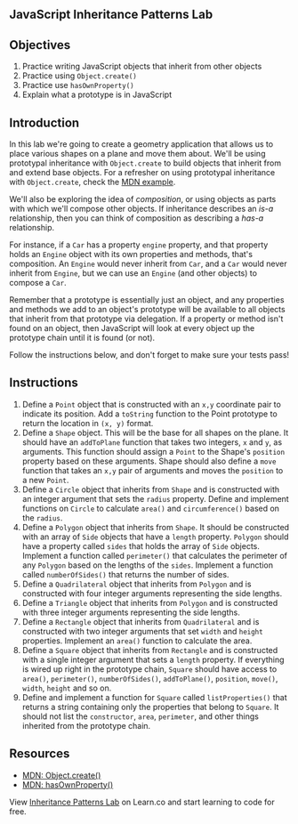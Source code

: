 JavaScript Inheritance Patterns Lab
---

## Objectives

1. Practice writing JavaScript objects that inherit from other objects
2. Practice using `Object.create()`
3. Practice use `hasOwnProperty()`
4. Explain what a prototype is in JavaScript

## Introduction

In this lab we're going to create a geometry application that allows us
to place various shapes on a plane and move them about. We'll be using
prototypal inheritance with `Object.create` to build objects that inherit from and extend
base objects. For a refresher on using prototypal inheritance with
`Object.create`, check the [MDN example](https://developer.mozilla.org/en-US/docs/Web/JavaScript/Reference/Global_Objects/Object/create).

We'll also be exploring the idea of *composition*, or using objects as
parts with which we'll compose other objects. If inheritance describes
an *is-a* relationship, then you can think of composition as describing
a *has-a* relationship.

For instance, if a `Car` has a property `engine` property, and that
property holds an `Engine` object with its own properties and methods,
that's composition. An `Engine` would never inherit from `Car`, and a
`Car` would never inherit from `Engine`, but we can use an `Engine` (and
other objects) to compose a `Car`.

Remember that a prototype is essentially just an object, and any
properties and methods we add to an object's prototype will be available
to all objects that inherit from that prototype via delegation. If a
property or method isn't found on an object, then JavaScript will look
at every object up the prototype chain until it is found (or not).

Follow the instructions below, and don't forget to make sure your tests
pass!

## Instructions

1. Define a `Point` object that is constructed with an `x,y` coordinate
   pair to indicate its position. Add a `toString` function to the Point
prototype to return the location in `(x, y)` format.
2. Define a `Shape` object. This will be the base for all shapes on the
   plane. It should have an `addToPlane` function that takes two
integers, `x` and `y`, as arguments. This function should assign a `Point`
to the Shape's `position` property based on these arguments. Shape
should also define a `move` function that takes an `x,y` pair of
arguments and moves the `position` to a new `Point`.
3. Define a `Circle` object that inherits from `Shape` and is
   constructed with an integer argument that sets the `radius` property.
Define and implement functions on `Circle` to calculate `area()` and
`circumference()` based on the `radius`.
4. Define a `Polygon` object that inherits from `Shape`. It should be
   constructed with an array of `Side` objects that have a `length`
property. `Polygon` should have a property called `sides` that holds the
array of `Side` objects. Implement a function called `perimeter()` that
calculates the perimeter of any `Polygon` based on the lengths of the
`sides`. Implement a function called `numberOfSides()` that returns the
number of sides.
5. Define a `Quadrilateral` object that inherits from `Polygon` and is
   constructed with four integer arguments representing the side
lengths.
6. Define a `Triangle` object that inherits from `Polygon` and is
   constructed with three integer arguments representing the side
lengths.
7. Define a `Rectangle` object that inherits from `Quadrilateral` and is
   constructed with two integer arguments that set `width` and `height`
properties. Implement an `area()` function to calculate the area.
8. Define a `Square` object that inherits from `Rectangle` and is
   constructed with a single integer argument that sets a `length`
property. If everything is wired up right in the prototype chain, `Square` should have access to `area()`, `perimeter()`, `numberOfSides()`, `addToPlane()`, `position`, `move()`, `width`, `height` and so on.
9. Define and implement a function for `Square` called
   `listProperties()` that returns a string containing only the
properties that belong to `Square`. It should not list the
`constructor`, `area`, `perimeter`, and other things inherited from the
prototype chain.

## Resources

- [MDN: Object.create()](https://developer.mozilla.org/en-US/docs/Web/JavaScript/Reference/Global_Objects/Object/create)
- [MDN: hasOwnProperty()](https://developer.mozilla.org/en-US/docs/Web/JavaScript/Reference/Global_Objects/Object/hasOwnProperty)

<p class='util--hide'>View <a href='https://learn.co/lessons/javascript-inheritance-patterns-lab'>Inheritance Patterns Lab</a> on Learn.co and start learning to code for free.</p>
